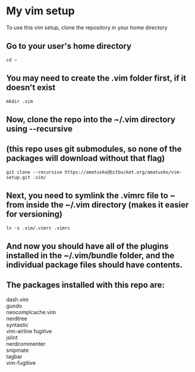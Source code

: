 # My vim setup

To use this vim setup, clone the repository in your home directory 

## Go to your user's home directory
```
cd ~
```

## You may need to create the .vim folder first, if it doesn't exist
```
mkdir .vim
```
## Now, clone the repo into the ~/.vim directory using --recursive
## (this repo uses git submodules, so none of the packages will download without that flag)
```
git clone --recursive https://amatusko@bitbucket.org/amatusko/vim-setup.git .vim/
```
## Next, you need to symlink the .vimrc file to ~ from inside the ~/.vim directory (makes it easier for versioning)
```
ln -s .vim/.vimrc .vimrc
```
## And now you should have all of the plugins installed in the ~/.vim/bundle folder, and the individual package files should have contents.

## The packages installed with this repo are:

dash.vim  
gundo   
neocomplcache.vim  
nerdtree  
syntastic  
vim-airline
fugitive  
jslint  
nerdcommenter      
snipmate  
tagbar     
vim-fugitive
